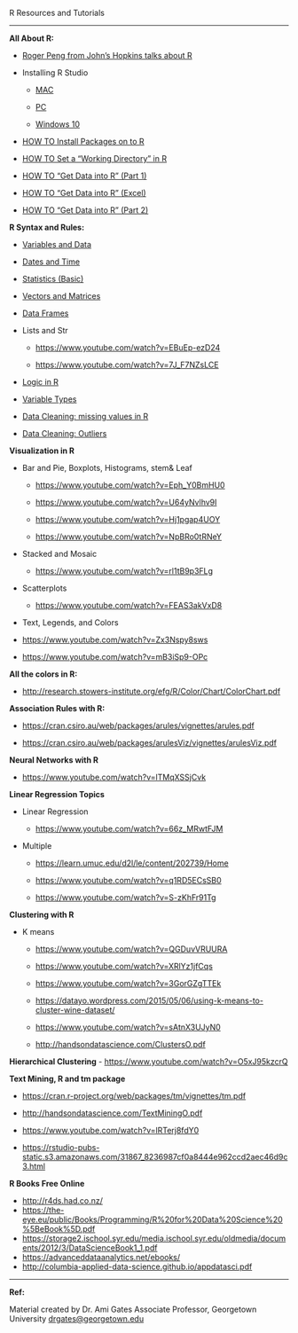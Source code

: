R Resources and Tutorials
***


**All About R:**

- [Roger Peng from John’s Hopkins talks about R](https://www.youtube.com/watch?v=ZXrHkIz-krE&list=PLzDvAaXgHPFG_Y61OGHhDZpvhf8Z-jyW7&index=3)


-  Installing R Studio
    - [MAC](https://www.youtube.com/watch?v=cX532N_XLIs&feature=youtu.be&list=PLqzoL9-eJTNATicffatWXTEjwMq6N0Sf3)

    - [PC](https://www.youtube.com/watch?v=5ZbjUEg4a1g)


    - [Windows 10](https://www.youtube.com/watch?v=i6DjNs-hgz4)


-  [HOW TO Install Packages on to R](https://www.youtube.com/watch?v=3RWb5U3X-T8)


-  [HOW TO Set a “Working Directory” in R](https://www.youtube.com/watch?v=OJ4WBjV5o1I)


- [HOW TO “Get Data into R” (Part 1)](https://www.youtube.com/watch?v=qPk0YEKhqB8)


-  [HOW TO “Get Data into R” (Excel)](https://www.datacamp.com/community/tutorials/r-tutorial-read-excel-into-r)


-  [HOW TO “Get Data into R” (Part 2)](https://www.youtube.com/watch?v=U4-RnTW5dfw)





**R Syntax and Rules:**

-  [Variables and Data](https://www.youtube.com/watch?v=1BcGnHwUT6k)


-  [Dates and Time](https://www.youtube.com/watch?v=opYexVgjwkE)


-  [Statistics (Basic)](https://www.youtube.com/watch?v=ACWuV16tdhY)


-  [Vectors and Matrices](https://www.youtube.com/watch?v=2TcPAZOyV0U)


-  [Data Frames](https://www.youtube.com/watch?v=jFj7tDJxu9Y)


-  Lists and Str
    - https://www.youtube.com/watch?v=EBuEp-ezD24

    - https://www.youtube.com/watch?v=7J_F7NZsLCE

-  [Logic in R](https://www.youtube.com/watch?v=NFaK1Qn4u3A)


-  [Variable Types](https://www.youtube.com/watch?v=EWs1Ordh8nI)


-  [Data Cleaning: missing values in R](https://www.youtube.com/watch?v=NAXZJOjXLUI)


-  [Data Cleaning: Outliers](https://www.youtube.com/watch?v=KSJLuUKGbHg)



**Visualization in R**

-  Bar and Pie, Boxplots, Histograms, stem& Leaf
    - https://www.youtube.com/watch?v=Eph_Y0BmHU0

    - https://www.youtube.com/watch?v=U64yNvlhv9I

    - https://www.youtube.com/watch?v=Hj1pgap4UOY

    - https://www.youtube.com/watch?v=NpBRo0tRNeY

-  Stacked and Mosaic
    - https://www.youtube.com/watch?v=rl1tB9p3FLg

-  Scatterplots
    - https://www.youtube.com/watch?v=FEAS3akVxD8


-  Text, Legends, and Colors
- https://www.youtube.com/watch?v=Zx3Nspy8sws

- https://www.youtube.com/watch?v=mB3iSp9-OPc


**All the colors in R:** 
- http://research.stowers-institute.org/efg/R/Color/Chart/ColorChart.pdf


**Association Rules with R:**
- https://cran.csiro.au/web/packages/arules/vignettes/arules.pdf

- https://cran.csiro.au/web/packages/arulesViz/vignettes/arulesViz.pdf


**Neural Networks with R**
- https://www.youtube.com/watch?v=lTMqXSSjCvk


**Linear Regression Topics**

-  Linear Regression 
    - https://www.youtube.com/watch?v=66z_MRwtFJM

-  Multiple
    - https://learn.umuc.edu/d2l/le/content/202739/Home

    - https://www.youtube.com/watch?v=q1RD5ECsSB0

    - https://www.youtube.com/watch?v=S-zKhFr91Tg


**Clustering with R**
-  K means
    - https://www.youtube.com/watch?v=QGDuvVRUURA

    - https://www.youtube.com/watch?v=XRlYz1jfCqs

    - https://www.youtube.com/watch?v=3GorGZgTTEk

    - https://datayo.wordpress.com/2015/05/06/using-k-means-to-cluster-wine-dataset/

    - https://www.youtube.com/watch?v=sAtnX3UJyN0

    - http://handsondatascience.com/ClustersO.pdf




**Hierarchical Clustering**
    - https://www.youtube.com/watch?v=O5xJ95kzcrQ


**Text Mining, R and tm package**
- https://cran.r-project.org/web/packages/tm/vignettes/tm.pdf

- http://handsondatascience.com/TextMiningO.pdf

- https://www.youtube.com/watch?v=lRTerj8fdY0

- https://rstudio-pubs-static.s3.amazonaws.com/31867_8236987cf0a8444e962ccd2aec46d9c3.html


**R Books Free Online**

- http://r4ds.had.co.nz/
- https://the-eye.eu/public/Books/Programming/R%20for%20Data%20Science%20%5BeBook%5D.pdf
- https://storage2.ischool.syr.edu/media.ischool.syr.edu/oldmedia/documents/2012/3/DataScienceBook1_1.pdf
- https://advanceddataanalytics.net/ebooks/
- http://columbia-applied-data-science.github.io/appdatasci.pdf


***
**Ref:**

Material created by Dr. Ami Gates
Associate Professor, Georgetown University
drgates@georgetown.edu





